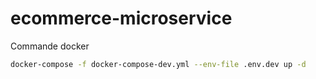 # ecommerce-microservice

Commande docker

```bash
docker-compose -f docker-compose-dev.yml --env-file .env.dev up -d
```
